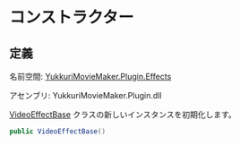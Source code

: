 # コンストラクター

## 定義

名前空間: [YukkuriMovieMaker.Plugin.Effects](../index.md)

アセンブリ: YukkuriMovieMaker.Plugin.dll



[VideoEffectBase](index.md) クラスの新しいインスタンスを初期化します。

```csharp
public VideoEffectBase()
```
